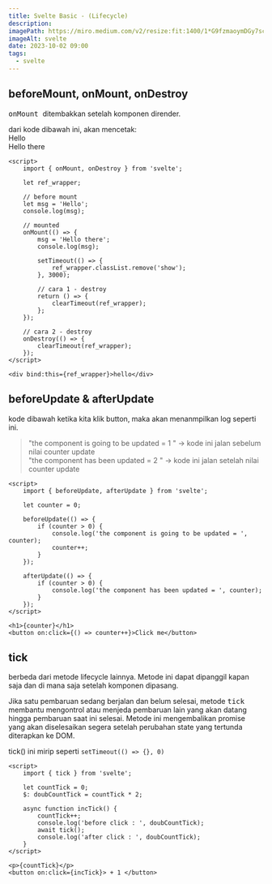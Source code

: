 ```yaml
---
title: Svelte Basic - (Lifecycle)
description:
imagePath: https://miro.medium.com/v2/resize:fit:1400/1*G9fzmaoymDGy7scbkgpC7A.png
imageAlt: svelte
date: 2023-10-02 09:00
tags:
  - svelte
---
```


## beforeMount, onMount, onDestroy

<kbd> onMount </kbd> ditembakkan setelah komponen dirender. <br />

dari kode dibawah ini, akan mencetak: <br />
Hello <br />
Hello there

```svelte title="beforeMount, onMount, onDestroy"
<script>
	import { onMount, onDestroy } from 'svelte';

	let ref_wrapper;

	// before mount
	let msg = 'Hello';
	console.log(msg);

	// mounted
	onMount(() => {
		msg = 'Hello there';
		console.log(msg);

		setTimeout(() => {
			ref_wrapper.classList.remove('show');
		}, 3000);

		// cara 1 - destroy
		return () => {
			clearTimeout(ref_wrapper);
		};
	});

	// cara 2 - destroy
	onDestroy(() => {
		clearTimeout(ref_wrapper);
	});
</script>

<div bind:this={ref_wrapper}>hello</div>
```

## beforeUpdate & afterUpdate

kode dibawah ketika kita klik button, maka akan menanmpilkan log seperti ini. <br/>

<blockquote>
"the component is going to be updated = 1 " -> kode ini jalan sebelum nilai counter update<br/>
"the component has been updated = 2 " -> kode ini jalan setelah nilai counter update <br/>
</blockquote>

```svelte title="beforeUpdate & afterUpdate"
<script>
	import { beforeUpdate, afterUpdate } from 'svelte';

	let counter = 0;

	beforeUpdate(() => {
		if (counter > 0) {
			console.log('the component is going to be updated = ', counter);
			counter++;
		}
	});

	afterUpdate(() => {
		if (counter > 0) {
			console.log('the component has been updated = ', counter);
		}
	});
</script>

<h1>{counter}</h1>
<button on:click={() => counter++}>Click me</button>
```

## tick

berbeda dari metode lifecycle lainnya. Metode ini dapat dipanggil kapan saja dan di mana saja setelah komponen dipasang.

Jika satu pembaruan sedang berjalan dan belum selesai, metode <kbd>tick</kbd> membantu mengontrol atau menjeda pembaruan lain yang akan datang hingga pembaruan saat ini selesai. Metode ini mengembalikan promise yang akan diselesaikan segera setelah perubahan state yang tertunda diterapkan ke DOM.

tick() ini mirip seperti <kbd> `setTimeout(() => {}, 0)` </kbd>

```svelte title="tick()"
<script>
	import { tick } from 'svelte';

	let countTick = 0;
	$: doubCountTick = countTick * 2;

	async function incTick() {
		countTick++;
		console.log('before click : ', doubCountTick);
		await tick();
		console.log('after click : ', doubCountTick);
	}
</script>

<p>{countTick}</p>
<button on:click={incTick}> + 1 </button>
```
